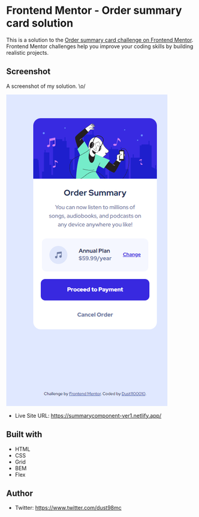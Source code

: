 # Frontend Mentor - Order summary card solution

This is a solution to the [Order summary card challenge on Frontend Mentor](https://www.frontendmentor.io/challenges/order-summary-component-QlPmajDUj). Frontend Mentor challenges help you improve your coding skills by building realistic projects. 

## Screenshot

A screenshot of my solution. \o/

![](./images/summarycomponet.png)


- Live Site URL: https://summarycomponent-ver1.netlify.app/


## Built with

- HTML
- CSS
- Grid
- BEM
- Flex

## Author

- Twitter: https://www.twitter.com/dust98mc

